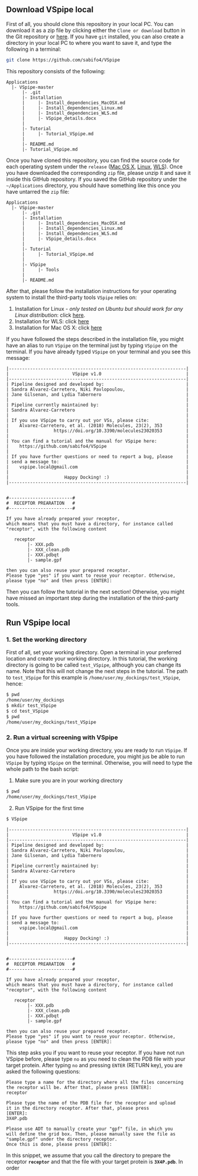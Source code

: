 ## __Download VSpipe local__

First of all, you should clone this repository in your local PC. You can download it 
as a zip file by clicking either the `Clone or download` button in the Git repository or [here](https://github.com/sabifo4/VSpipe/archive/master.zip).
If you have `git` installed, you can also create a directory in your local PC to where you
want to save it, and type the following in a terminal:

```bash
git clone https://github.com/sabifo4/VSpipe
```

This repository consists of the following:

```
Applications
  |- VSpipe-master 
      |- .git 
      |- Installation 
      |     |- Install_dependencies_MacOSX.md 
      |     |- Install_dependencies_Linux.md 
      |     |- Install_dependencies_WLS.md 
	  |     |- VSpipe_details.docx
      | 
	  |- Tutorial 
	  |     |- Tutorial_VSpipe.md
      | 
      |- README.md
      |- Tutorial_VSpipe.md	  
```

Once you have cloned this repository, you can find the source code for each operating system under the `release` ([Mac OS X](), [Linux](), [WLS]()). 
Once you have downloaded  the corresponding `zip` file, please unzip it and save it inside this GitHub repository. If you saved the GitHub repository 
under the `~/Applications` directory, you should have something like this once you have untarred the `zip` file: 

```  
Applications
  |- VSpipe-master 
      |- .git 
      |- Installation 
      |     |- Install_dependencies_MacOSX.md 
      |     |- Install_dependencies_Linux.md 
      |     |- Install_dependencies_WLS.md 
	  |     |- VSpipe_details.docx
	  | 
	  |- Tutorial 
	  |     |- Tutorial_VSpipe.md
      | 
      |- VSpipe
      |     |- Tools 
      | 
      |- README.md	  
```

After that, please follow the installation instructions for your operating system to install the third-party 
tools `VSpipe` relies on:   

   1. Installation for Linux *- only tested on Ubuntu but should work for any Linux distribution*: click [here]().   
   2. Installation for WLS: click [here]()   
   3. Installation for Mac OS X: click [here]()   
   
If you have followed the steps described in the installation file, you might have an alias to run 
`VSpipe` on the terminal just by typing `VSpipe` on the terminal. If you have already typed `VSpipe` on 
your terminal and you see this message:   

```
|-------------------------------------------------------------------|
|                        VSpipe v1.0                                |
|-------------------------------------------------------------------|
| Pipeline designed and developed by:                               |
| Sandra Alvarez-Carretero, Niki Pavlopoulou,                       |
| Jane Gilsenan, and Lydia Tabernero                                |
|                                                                   |
| Pipeline currently maintained by:                                 |
| Sandra Alvarez-Carretero                                          |
|                                                                   |
| If you use VSpipe to carry out yor VSs, please cite:              |
|    Alvarez-Carretero, et al. (2018) Molecules, 23(2), 353         |
|                 https://doi.org/10.3390/molecules23020353         |
|                                                                   |
| You can find a tutorial and the manual for VSpipe here:           |
|    https://github.com/sabifo4/VSpipe                              |
|                                                                   |
| If you have further questions or need to report a bug, please     |
| send a message to:                                                |
|    vspipe.local@gmail.com                                         |
|                                                                   |
|                     Happy Docking! :)                             |
|-------------------------------------------------------------------|


#------------------------#
#  RECEPTOR PREARATION   #
#------------------------#

If you have already prepared your receptor,
which means that you must have a directory, for instance called
"receptor", with the following content

   receptor
        |- XXX.pdb
        |- XXX_clean.pdb
        |- XXX.pdbqt
        |- sample.gpf

then you can also reuse your prepared receptor.
Please type "yes" if you want to reuse your receptor. Otherwise,
please type "no" and then press [ENTER]:

```

Then you can follow the tutorial in the next section! Otherwise, you might have missed an important step 
during the installation of the third-party tools.


## __Run VSpipe local__

### 1. Set the working directory

First of all, set your working directory. Open a terminal in your preferred location and 
create your working directory. In this tutorial, the working directory is going to be called `test_VSpipe`,
although you can change its name. Note that this will not change the next steps in the tutorial.
The path to `test_VSpipe` for this example is `/home/user/my_dockings/test_VSpipe`, hence:

```bash
$ pwd
/home/user/my_dockings
$ mkdir test_VSpipe
$ cd test_VSpipe 
$ pwd
/home/user/my_dockings/test_VSpipe
```

### 2. Run a virtual screening with VSpipe
Once you are inside your working directory, you are ready to run `VSpipe`. If you have followed the installation 
procedure, you might jus be able to run `VSpipe` by typing `VSpipe` on the terminal. Otherwise, you will need 
to type the whole path to the bash script:

1. Make sure you are in your working directory

```bash
$ pwd 
/home/user/my_dockings/test_VSpipe
```

2. Run VSpipe for the first time

```bash
$ VSpipe
```
```
|-------------------------------------------------------------------|
|                        VSpipe v1.0                                |
|-------------------------------------------------------------------|
| Pipeline designed and developed by:                               |
| Sandra Alvarez-Carretero, Niki Pavlopoulou,                       |
| Jane Gilsenan, and Lydia Tabernero                                |
|                                                                   |
| Pipeline currently maintained by:                                 |
| Sandra Alvarez-Carretero                                          |
|                                                                   |
| If you use VSpipe to carry out yor VSs, please cite:              |
|    Alvarez-Carretero, et al. (2018) Molecules, 23(2), 353         |
|                 https://doi.org/10.3390/molecules23020353         |
|                                                                   |
| You can find a tutorial and the manual for VSpipe here:           |
|    https://github.com/sabifo4/VSpipe                              |
|                                                                   |
| If you have further questions or need to report a bug, please     |
| send a message to:                                                |
|    vspipe.local@gmail.com                                         |
|                                                                   |
|                     Happy Docking! :)                             |
|-------------------------------------------------------------------|


#------------------------#
#  RECEPTOR PREARATION   #
#------------------------#

If you have already prepared your receptor,
which means that you must have a directory, for instance called
"receptor", with the following content

   receptor
        |- XXX.pdb
        |- XXX_clean.pdb
        |- XXX.pdbqt
        |- sample.gpf

then you can also reuse your prepared receptor.
Please type "yes" if you want to reuse your receptor. Otherwise,
please type "no" and then press [ENTER]:
```

This step asks you if you want to reuse your receptor. If you have not run 
VSpipe before, please type `no` as you need to clean the PDB file with your 
target protein. After typing `no` and pressing `ENTER` (RETURN key), you are asked the following 
questions: 

```
Please type a name for the directory where all the files concerning
the receptor will be. After that, please press [ENTER]:
receptor

Please type the name of the PDB file for the receptor and upload
it in the directory receptor. After that, please press
[ENTER]:
3X4P.pdb

Please use ADT to manually create your "gpf" file, in which you
will define the grid box. Then, please manually save the file as
"sample.gpf" under the directory receptor.
Once this is done, please press [ENTER]:

```

In this snippet, we assume that you call the directory to prepare the receptor **`receptor`** and that the file 
with your target protein is **`3X4P.pdb`**. In order 